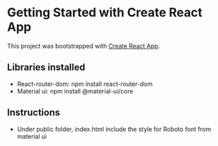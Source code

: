 # Getting Started with Create React App

This project was bootstrapped with [Create React App](https://github.com/facebook/create-react-app).

## Libraries installed

* React-router-dom:   npm install react-router-dom
* Material ui: npm install @material-ui/core


## Instructions

* Under public folder, index.html include the style for Roboto font from material ui





